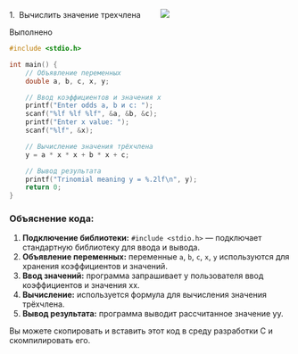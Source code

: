 1.  Вычислить значение трехчлена         ![](file:///C:/Users/ron4i/AppData/Local/Temp/msohtmlclip1/01/clip_image002.gif)

Выполнено

```C
#include <stdio.h>

int main() {
    // Объявление переменных
    double a, b, c, x, y;

    // Ввод коэффициентов и значения x
    printf("Enter odds a, b и c: ");
    scanf("%lf %lf %lf", &a, &b, &c);
    printf("Enter x value: ");
    scanf("%lf", &x);

    // Вычисление значения трёхчлена
    y = a * x * x + b * x + c;

    // Вывод результата
    printf("Trinomial meaning y = %.2lf\n", y);
    return 0;
}
```
### Объяснение кода:

1. **Подключение библиотеки:** `#include <stdio.h>` — подключает стандартную библиотеку для ввода и вывода.
2. **Объявление переменных:** переменные `a`, `b`, `c`, `x`, `y` используются для хранения коэффициентов и значений.
3. **Ввод значений:** программа запрашивает у пользователя ввод коэффициентов и значения xx.
4. **Вычисление:** используется формула для вычисления значения трёхчлена.
5. **Вывод результата:** программа выводит рассчитанное значение yy.

Вы можете скопировать и вставить этот код в среду разработки C и скомпилировать его.